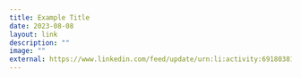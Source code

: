 ```yaml
---
title: Example Title
date: 2023-08-08
layout: link
description: ""
image: ""
external: https://www.linkedin.com/feed/update/urn:li:activity:6918038176099971072
---
```

